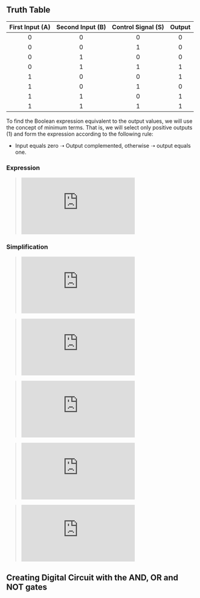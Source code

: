## Truth Table

| First Input (A) | Second Input (B) | Control Signal (S) | Output |
| :--: | :--: | :--: | :--: |
| 0 | 0  | 0 | 0 |
| 0 | 0  | 1 | 0 |
| 0 | 1  | 0 | 0 |
| 0 | 1  | 1 | 1 |
| 1 | 0  | 0 | 1 |
| 1 | 0  | 1 | 0 |
| 1 | 1  | 0 | 1 |
| 1 | 1  | 1 | 1 |

To find the Boolean expression equivalent to the output values, we will use the concept of minimum terms. That is, we will select only positive outputs (1) and form the expression according to the following rule: 

- Input equals zero ➝ Output complemented, otherwise ➝ output equals one. 

### Expression

> ![](https://latex.codecogs.com/gif.latex?%5Cbar%7BA%7DBS%20&plus;%20A%5Cbar%7BB%7D%5Cbar%7BS%7D%20&plus;%20AB%5Cbar%7BS%7D%20&plus;%20ABS)

### Simplification
> ![](https://latex.codecogs.com/gif.latex?%7B%5Ccolor%7BTeal%7D%5Cbar%7BA%7DBS%7D%20&plus;%20%7B%5Ccolor%7BOrange%7DA%5Cbar%7BB%7D%5Cbar%7BS%7D%7D%20&plus;%20%7B%5Ccolor%7BTeal%7DAB%5Cbar%7BS%7D%7D%20&plus;%20%7B%5Ccolor%7BOrange%7DABS%7D%20%3D)

> ![](https://latex.codecogs.com/gif.latex?BS%28%5Cbar%7BA%7D%20&plus;%20A%29%20&plus;%20%5Cbar%7BS%7D%28A%5Cbar%7BB%7D%20&plus;%20AB%29%20%3D)

> ![](https://latex.codecogs.com/gif.latex?BS%20&plus;%20%5Cbar%7BS%7D%5BA%28%5Cbar%7BB%7D%20&plus;%20B%29%5D%20%3D)

> ![](https://latex.codecogs.com/gif.latex?BS%20&plus;%20%5Cbar%7BS%7D%5BA%281%29%5D%20%3D)

> ![](https://latex.codecogs.com/gif.latex?BS%20&plus;%20%5Cbar%7BS%7DA)

## Creating Digital Circuit with the AND, OR and NOT gates


